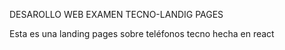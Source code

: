 DESAROLLO WEB EXAMEN TECNO-LANDIG PAGES

Esta es una landing pages sobre teléfonos tecno hecha en react 

